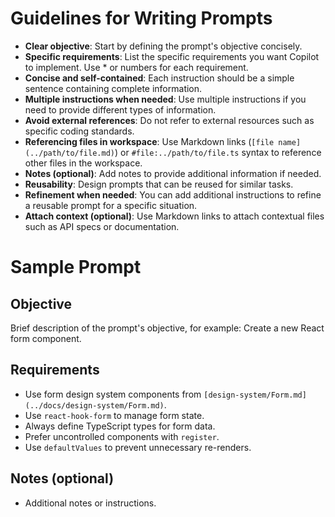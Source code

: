 # Guidelines for Writing Prompts

- **Clear objective**: Start by defining the prompt's objective concisely.
- **Specific requirements**: List the specific requirements you want Copilot to implement. Use \* or numbers for each requirement.
- **Concise and self-contained**: Each instruction should be a simple sentence containing complete information.
- **Multiple instructions when needed**: Use multiple instructions if you need to provide different types of information.
- **Avoid external references**: Do not refer to external resources such as specific coding standards.
- **Referencing files in workspace**: Use Markdown links (`[file name](../path/to/file.md)`) or `#file:../path/to/file.ts` syntax to reference other files in the workspace.
- **Notes (optional)**: Add notes to provide additional information if needed.
- **Reusability**: Design prompts that can be reused for similar tasks.
- **Refinement when needed**: You can add additional instructions to refine a reusable prompt for a specific situation.
- **Attach context (optional)**: Use Markdown links to attach contextual files such as API specs or documentation.

# Sample Prompt

## Objective

Brief description of the prompt's objective, for example: Create a new React form component.

## Requirements

- Use form design system components from `[design-system/Form.md](../docs/design-system/Form.md)`.
- Use `react-hook-form` to manage form state.
- Always define TypeScript types for form data.
- Prefer uncontrolled components with `register`.
- Use `defaultValues` to prevent unnecessary re-renders.

## Notes (optional)

- Additional notes or instructions.
